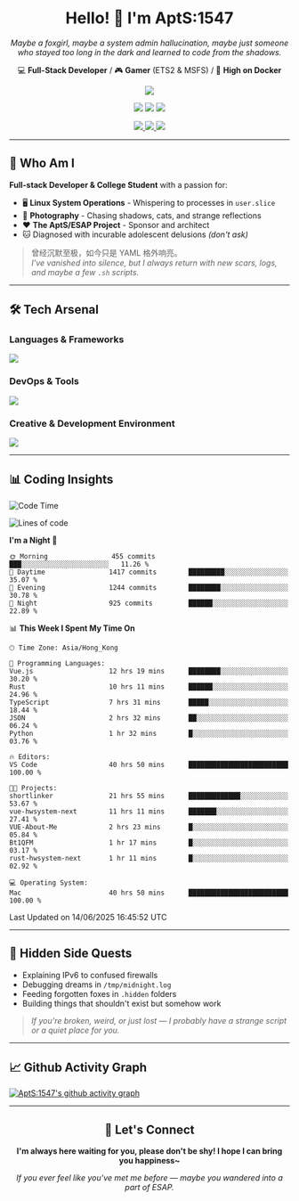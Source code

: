 <div align="center">
  <h1>Hello! 👋 I'm AptS:1547</h1>
  <p><em>Maybe a foxgirl, maybe a system admin hallucination, maybe just someone who stayed too long in the dark and learned to code from the shadows.</em></p>
  
  <p>
    💻 <strong>Full-Stack Developer</strong> / 🎮 <strong>Gamer</strong> (ETS2 & MSFS) / 🐋 <strong>High on Docker</strong>
  </p>
</div>

<div align="center">
  <p>
    <a href="https://github.com/AptS-1547">
      <img src="https://github-readme-stats.vercel.app/api?username=AptS-1547&show_icons=true&theme=transparent" />
    </a>
  </p>

  <p>
    <img src="https://komarev.com/ghpvc/?username=AptS-1547&color=blue&style=flat-square" />
    <img src="https://img.shields.io/github/followers/AptS-1547?style=flat-square" />
    <img src="https://img.shields.io/github/stars/AptS-1547?style=flat-square" />
  </p>

  <p>
    <a href="https://www.esaps.net/">
      <img src="https://img.shields.io/badge/website-4493f8?style=for-the-badge&logo=About.me&logoColor=white" />
    </a>
    <a href="https://www.esaps.net/feed/">
      <img src="https://img.shields.io/badge/RSS-4493f8?style=for-the-badge&logo=rss&logoColor=white" />
    </a>
    <a href="mailto:apts-1547@esaps.net">
      <img src="https://img.shields.io/badge/Email-4493f8?style=for-the-badge&logo=gmail&logoColor=white" />
    </a>
  </p>
</div>

---

## 🦊 Who Am I

**Full-stack Developer & College Student** with a passion for:
- 🖥️ **Linux System Operations** - Whispering to processes in `user.slice`
- 📸 **Photography** - Chasing shadows, cats, and strange reflections  
- ❤️ **The AptS/ESAP Project** - Sponsor and architect
- 🐱 Diagnosed with incurable adolescent delusions *(don't ask)*

> 曾经沉默至极，如今只是 YAML 格外响亮。  
> *I've vanished into silence, but I always return with new scars, logs, and maybe a few `.sh` scripts.*

---

## 🛠️ Tech Arsenal

### **Languages & Frameworks**
<a href="https://skillicons.dev">
  <img src="https://skillicons.dev/icons?i=py,javascript,typescript,vue,nodejs,php,html,css,java,kotlin,go,cpp,rust,bash,tailwind" />
</a>

### **DevOps & Tools**
<a href="https://skillicons.dev">
  <img src="https://skillicons.dev/icons?i=docker,git,github,githubactions,jenkins,nginx,cloudflare,workers,grafana,prometheus,postgres,mysql,mongodb,redis" />
</a>

### **Creative & Development Environment**
<a href="https://skillicons.dev">
  <img src="https://skillicons.dev/icons?i=vscode,visualstudio,idea,androidstudio,blender,ps,pr,ae,au" />
</a>

---

## 📊 Coding Insights

<!--START_SECTION:waka-->
![Code Time](http://img.shields.io/badge/Code%20Time-620%20hrs%2029%20mins-blue)

![Lines of code](https://img.shields.io/badge/From%20Hello%20World%20I%27ve%20Written-997.9%20thousand%20lines%20of%20code-blue)

**I'm a Night 🦉** 

```text
🌞 Morning                455 commits         ███░░░░░░░░░░░░░░░░░░░░░░   11.26 % 
🌆 Daytime                1417 commits        █████████░░░░░░░░░░░░░░░░   35.07 % 
🌃 Evening                1244 commits        ████████░░░░░░░░░░░░░░░░░   30.78 % 
🌙 Night                  925 commits         ██████░░░░░░░░░░░░░░░░░░░   22.89 % 
```


📊 **This Week I Spent My Time On** 

```text
🕑︎ Time Zone: Asia/Hong_Kong

💬 Programming Languages: 
Vue.js                   12 hrs 19 mins      ████████░░░░░░░░░░░░░░░░░   30.20 % 
Rust                     10 hrs 11 mins      ██████░░░░░░░░░░░░░░░░░░░   24.96 % 
TypeScript               7 hrs 31 mins       █████░░░░░░░░░░░░░░░░░░░░   18.44 % 
JSON                     2 hrs 32 mins       ██░░░░░░░░░░░░░░░░░░░░░░░   06.24 % 
Python                   1 hr 32 mins        █░░░░░░░░░░░░░░░░░░░░░░░░   03.76 % 

🔥 Editors: 
VS Code                  40 hrs 50 mins      █████████████████████████   100.00 % 

🐱‍💻 Projects: 
shortlinker              21 hrs 55 mins      █████████████░░░░░░░░░░░░   53.67 % 
vue-hwsystem-next        11 hrs 11 mins      ███████░░░░░░░░░░░░░░░░░░   27.41 % 
VUE-About-Me             2 hrs 23 mins       █░░░░░░░░░░░░░░░░░░░░░░░░   05.84 % 
Bt1QFM                   1 hr 17 mins        █░░░░░░░░░░░░░░░░░░░░░░░░   03.17 % 
rust-hwsystem-next       1 hr 11 mins        █░░░░░░░░░░░░░░░░░░░░░░░░   02.92 % 

💻 Operating System: 
Mac                      40 hrs 50 mins      █████████████████████████   100.00 % 
```


 Last Updated on 14/06/2025 16:45:52 UTC
<!--END_SECTION:waka-->

---

## 🌙 Hidden Side Quests

- Explaining IPv6 to confused firewalls
- Debugging dreams in `/tmp/midnight.log`  
- Feeding forgotten foxes in `.hidden` folders
- Building things that shouldn't exist but somehow work

> *If you're broken, weird, or just lost — I probably have a strange script or a quiet place for you.*

---

## 📈 Github Activity Graph

[![AptS:1547's github activity graph](https://github-readme-activity-graph.vercel.app/graph?username=AptS-1547&theme=react-dark)](https://github.com/AptS-1547)

---

<div align="center">
  <h2>🤝 Let's Connect</h2>
  <p><strong>I'm always here waiting for you, please don't be shy! I hope I can bring you happiness~</strong></p>
  
  <em>If you ever feel like you've met me before — maybe you wandered into a part of ESAP.</em>
</div>
